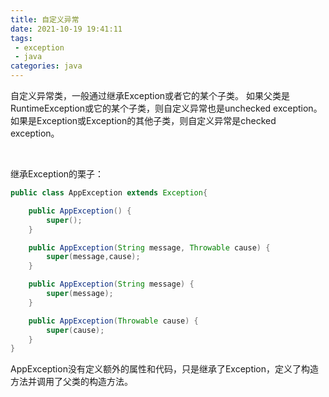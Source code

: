 ```yaml
---
title: 自定义异常
date: 2021-10-19 19:41:11
tags:
 - exception
 - java
categories: java
---
```


自定义异常类，一般通过继承Exception或者它的某个子类。
如果父类是RuntimeException或它的某个子类，则自定义异常也是unchecked exception。如果是Exception或Exception的其他子类，则自定义异常是checked exception。

​    

继承Exception的栗子：

```java
public class AppException extends Exception{

    public AppException() {
        super();
    }

    public AppException(String message, Throwable cause) {
        super(message,cause);
    }

    public AppException(String message) {
        super(message);
    }

    public AppException(Throwable cause) {
        super(cause);
    }
}

```

AppException没有定义额外的属性和代码，只是继承了Exception，定义了构造方法并调用了父类的构造方法。

